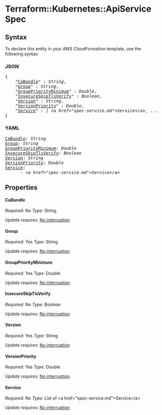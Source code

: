# Terraform::Kubernetes::ApiService Spec

## Syntax

To declare this entity in your AWS CloudFormation template, use the following syntax:

### JSON

<pre>
{
    "<a href="#cabundle" title="CaBundle">CaBundle</a>" : <i>String</i>,
    "<a href="#group" title="Group">Group</a>" : <i>String</i>,
    "<a href="#grouppriorityminimum" title="GroupPriorityMinimum">GroupPriorityMinimum</a>" : <i>Double</i>,
    "<a href="#insecureskiptlsverify" title="InsecureSkipTlsVerify">InsecureSkipTlsVerify</a>" : <i>Boolean</i>,
    "<a href="#version" title="Version">Version</a>" : <i>String</i>,
    "<a href="#versionpriority" title="VersionPriority">VersionPriority</a>" : <i>Double</i>,
    "<a href="#service" title="Service">Service</a>" : <i>[ &lt;a href=&#34;spec-service.md&#34;&gt;Service&lt;/a&gt;, ... ]</i>
}
</pre>

### YAML

<pre>
<a href="#cabundle" title="CaBundle">CaBundle</a>: <i>String</i>
<a href="#group" title="Group">Group</a>: <i>String</i>
<a href="#grouppriorityminimum" title="GroupPriorityMinimum">GroupPriorityMinimum</a>: <i>Double</i>
<a href="#insecureskiptlsverify" title="InsecureSkipTlsVerify">InsecureSkipTlsVerify</a>: <i>Boolean</i>
<a href="#version" title="Version">Version</a>: <i>String</i>
<a href="#versionpriority" title="VersionPriority">VersionPriority</a>: <i>Double</i>
<a href="#service" title="Service">Service</a>: <i>
      - &lt;a href=&#34;spec-service.md&#34;&gt;Service&lt;/a&gt;</i>
</pre>

## Properties

#### CaBundle

_Required_: No
_Type_: String

_Update requires_: [No interruption](https://docs.aws.amazon.com/AWSCloudFormation/latest/UserGuide/using-cfn-updating-stacks-update-behaviors.html#update-no-interrupt)

#### Group

_Required_: Yes
_Type_: String

_Update requires_: [No interruption](https://docs.aws.amazon.com/AWSCloudFormation/latest/UserGuide/using-cfn-updating-stacks-update-behaviors.html#update-no-interrupt)

#### GroupPriorityMinimum

_Required_: Yes
_Type_: Double

_Update requires_: [No interruption](https://docs.aws.amazon.com/AWSCloudFormation/latest/UserGuide/using-cfn-updating-stacks-update-behaviors.html#update-no-interrupt)

#### InsecureSkipTlsVerify

_Required_: No
_Type_: Boolean

_Update requires_: [No interruption](https://docs.aws.amazon.com/AWSCloudFormation/latest/UserGuide/using-cfn-updating-stacks-update-behaviors.html#update-no-interrupt)

#### Version

_Required_: Yes
_Type_: String

_Update requires_: [No interruption](https://docs.aws.amazon.com/AWSCloudFormation/latest/UserGuide/using-cfn-updating-stacks-update-behaviors.html#update-no-interrupt)

#### VersionPriority

_Required_: Yes
_Type_: Double

_Update requires_: [No interruption](https://docs.aws.amazon.com/AWSCloudFormation/latest/UserGuide/using-cfn-updating-stacks-update-behaviors.html#update-no-interrupt)

#### Service

_Required_: No
_Type_: List of &lt;a href=&#34;spec-service.md&#34;&gt;Service&lt;/a&gt;

_Update requires_: [No interruption](https://docs.aws.amazon.com/AWSCloudFormation/latest/UserGuide/using-cfn-updating-stacks-update-behaviors.html#update-no-interrupt)


